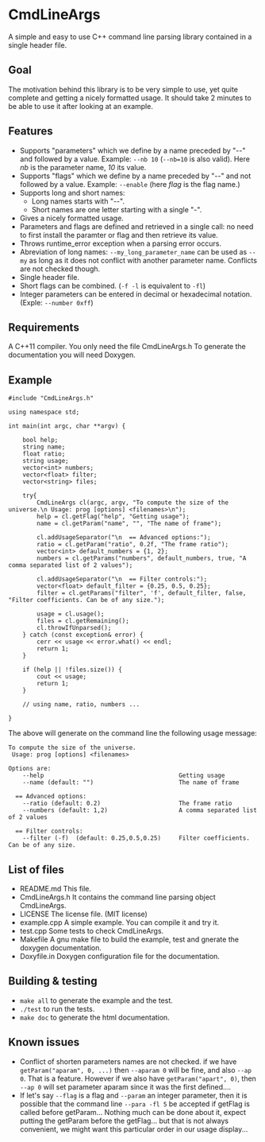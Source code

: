 CmdLineArgs
===========


A simple and easy to use C++ command line parsing library contained in a single header file.


Goal
----
The motivation behind this library is to be very simple to use, yet quite complete and getting a nicely formatted usage.
It should take 2 minutes to be able to use it after looking at an example.


Features
--------
- Supports "parameters" which we define by a name preceded by "--" and followed by a value. Example: `--nb 10` (`--nb=10` is also valid). Here *nb* is the parameter name, *10* its value.
- Supports "flags" which we define by a name preceded by "--" and not followed by a value. Example: `--enable` (here *flag* is the flag name.)
- Supports long and short names: 
    - Long names starts with "--".
    - Short names are one letter starting with a single "-".
- Gives a nicely formatted usage.
- Parameters and flags are defined and retrieved in a single call: no need to first install the paramter or flag and then retrieve its value.
- Throws runtime_error exception when a parsing error occurs.
- Abreviation of long names: `--my_long_parameter_name` can be used as `--my` as long as it does not conflict with another parameter name. Conflicts are not checked though.
- Single header file.
- Short flags can be combined. (`-f -l` is equivalent to `-fl`)
- Integer parameters can be entered in decimal or hexadecimal notation. (Exple: `--number 0xff`)


Requirements
------------
A C++11 compiler.
You only need the file CmdLineArgs.h
To generate the documentation you will need Doxygen.


Example
--------

    #include "CmdLineArgs.h"
    
    using namespace std;
    
    int main(int argc, char **argv) {
        
        bool help;
        string name;
        float ratio;
        string usage;
        vector<int> numbers;
        vector<float> filter;
        vector<string> files;
        
        try{
            CmdLineArgs cl(argc, argv, "To compute the size of the universe.\n Usage: prog [options] <filenames>\n");
            help = cl.getFlag("help", "Getting usage");
            name = cl.getParam("name", "", "The name of frame");
            
            cl.addUsageSeparator("\n  == Advanced options:");
            ratio = cl.getParam("ratio", 0.2f, "The frame ratio");
            vector<int> default_numbers = {1, 2};
            numbers = cl.getParams("numbers", default_numbers, true, "A comma separated list of 2 values");
            
            cl.addUsageSeparator("\n  == Filter controls:");
            vector<float> default_filter = {0.25, 0.5, 0.25};
            filter = cl.getParams("filter", 'f', default_filter, false, "Filter coefficients. Can be of any size.");
            
            usage = cl.usage();
            files = cl.getRemaining();
            cl.throwIfUnparsed();
        } catch (const exception& error) {
            cerr << usage << error.what() << endl;
            return 1;
        }
        
        if (help || !files.size()) {
            cout << usage;
            return 1;
        }   
        
        // using name, ratio, numbers ...
            
    }



The above will generate on the command line the following usage message:

    To compute the size of the universe.
     Usage: prog [options] <filenames>

    Options are:
        --help                                      Getting usage
        --name (default: "")                        The name of frame

      == Advanced options:
        --ratio (default: 0.2)                      The frame ratio
        --numbers (default: 1,2)                    A comma separated list of 2 values

      == Filter controls:
        --filter (-f)  (default: 0.25,0.5,0.25)     Filter coefficients. Can be of any size.


List of files
-------------
- README.md This file.
- CmdLineArgs.h It contains the command line parsing object CmdLineArgs.
- LICENSE The license file. (MIT license)
- example.cpp A simple example. You can compile it and try it.
- test.cpp Some tests to check CmdLineArgs.
- Makefile A gnu make file to build the example, test and gnerate the doxygen documentation.
- Doxyfile.in Doxygen configuration file for the documentation.


Building & testing
------------------
- `make all` to generate the example and the test.
- `./test` to run the tests.
- `make doc` to generate the html documentation.


Known issues
------------
- Conflict of shorten parameters names are not checked.
  if we have `getParam("aparam", 0, ...)`
  then `--aparam 0` will be fine, and also `--ap 0`. That is a feature. However if we also have `getParam("apart", 0)`, then `--ap 0` will set parameter aparam since it was the first defined....
- If let's say `--flag` is a flag and `--param` an integer parameter, then it is possible that the command line `--para -fl 5` be accepted if getFlag is called before getParam...
  Nothing much can be done about it, expect putting the getParam before the getFlag... but that is not always convenient, we might want this particular order in our usage display...

